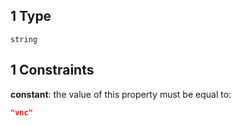 ## 1 Type

`string`

## 1 Constraints

**constant**: the value of this property must be equal to:

```json
"vnc"
```
